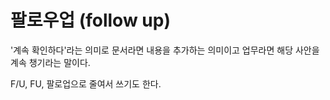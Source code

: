 # 팔로우업 (follow up)

'계속 확인하다'라는 의미로 문서라면 내용을 추가하는 의미이고 업무라면 해당 사안을 계속 챙기라는 말이다.

F/U, FU, 팔로업으로 줄여서 쓰기도 한다.
